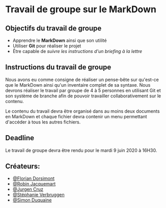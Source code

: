 # Travail de groupe sur le MarkDown

## Objectifs du travail de groupe 
- Apprendre le **MarkDown** ainsi que son utilité
- Utiliser **Git** pour réaliser le projet
- Être capable de *suivre les instructions d'un briefing à la lettre*  
  
## Instructions du travail de groupe  
Nous avons eu comme consigne de réaliser un pense-bête sur qu'est-ce que le MarkDown ainsi qu'un inventaire complet de sa syntaxe. Nous devrons réaliser le travail par groupe de 4 à 5 personnes en utilisant Git et son système de branche afin de pouvoir travailler collaborativement sur le contenu.  
  
Le contenu du travail devra être organisé dans au moins deux documents en MarkDown et chaque fichier devra contenir un menu permettant d'accéder à tous les autres fichiers.  
  
## Deadline
Le travail de groupe devra être rendu pour le mardi 9 juin 2020 à 16H30.  
  

## Créateurs:
- [@Florian Dorsimont](https://github.com/THE-HYPOCHRIST)
- [@Robin Jacquemart](https://github.com/JackRob)
- [@Jurgen Cruz](https://github.com/jcruz97)
- [@Stéphanie Verbruggen](https://github.com/Stalsa)
- [@Simon Duquaine](https://github.com/simonduquaine)  
  
